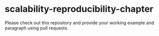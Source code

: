 # scalability-reproducibility-chapter

Please check out this repository and provide your working example and paragraph using pull requests.
